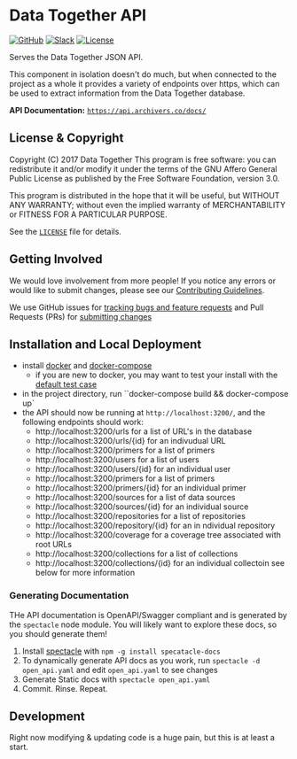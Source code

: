 # Data Together API

<!-- Repo Badges for: Github Project, Slack, License-->

[![GitHub](https://img.shields.io/badge/project-Data_Together-487b57.svg?style=flat-square)](http://github.com/datatogether)
[![Slack](https://img.shields.io/badge/slack-Archivers-b44e88.svg?style=flat-square)](https://archivers-slack.herokuapp.com/)
[![License](https://img.shields.io/github/license/datatogether/api.svg)](./LICENSE)

Serves the Data Together JSON API.

This component in isolation doesn't do much, but when connected to the project as a whole it provides a variety of endpoints over https, which can be used to extract information from the Data Together database.

**API Documentation:** [`https://api.archivers.co/docs/`](https://api.archivers.co/docs/)

## License & Copyright

Copyright (C) 2017 Data Together
This program is free software: you can redistribute it and/or modify it under
the terms of the GNU Affero General Public License as published by the Free Software
Foundation, version 3.0.

This program is distributed in the hope that it will be useful, but WITHOUT ANY
WARRANTY; without even the implied warranty of MERCHANTABILITY or FITNESS FOR A
PARTICULAR PURPOSE.

See the [`LICENSE`](./LICENSE) file for details.

## Getting Involved

We would love involvement from more people! If you notice any errors or would like to submit changes, please see our [Contributing Guidelines](./.github/CONTRIBUTING.md). 

We use GitHub issues for [tracking bugs and feature requests](https://github.com/datatogether/api/issues) and Pull Requests (PRs) for [submitting changes](https://github.com/datatogether/api/pulls)

## Installation and Local Deployment

- install [docker](https://www.docker.com/) and [docker-compose](https://docs.docker.com/compose/)
  - if you are new to docker, you may want to test your install with the [default test case](https://docs.docker.com/compose/gettingstarted/)
- in the project directory, run ``docker-compose build && docker-compose up`
- the API should now be running at `http://localhost:3200/`, and the following endpoints should work:
  - http://localhost:3200/urls for a list of URL's in the database
  - http://localhost:3200/urls/{id} for an indivudual URL
  - http://localhost:3200/primers for a list of primers
  - http://localhost:3200/users for a list of users
  - http://localhost:3200/users/{id} for an individual user
  - http://localhost:3200/primers for a list of primers
  - http://localhost:3200/primers/{id} for an individual primer
  - http://localhost:3200/sources for a list of data sources
  - http://localhost:3200/sources/{id} for an individual source
  - http://localhost:3200/repositories for a list of repositories
  - http://localhost:3200/repository/{id} for an in ndividual repository
  - http://localhost:3200/coverage for a coverage tree associated with root URLs
  - http://localhost:3200/collections for a list of collections
  - http://localhost:3200/collections/{id}  for an individual collectoin
see below for more information

### Generating Documentation

THe API documentation is OpenAPI/Swagger compliant and is generated by the `spectacle` node module. You will likely want to explore these docs, so you should generate them!

1. Install [spectacle](https://github.com/sourcey/spectacle) with `npm -g install specatacle-docs`
2. To dynamically generate API docs as you work, run `spectacle -d open_api.yaml` and edit `open_api.yaml` to see changes
3. Generate Static docs with `spectacle open_api.yaml`
4. Commit. Rinse. Repeat.

## Development

Right now modifying & updating code is a huge pain, but this is at least a start.


